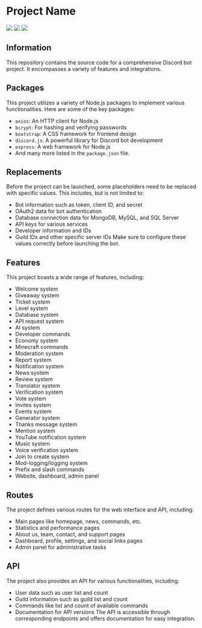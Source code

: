 # Project Name

<img src="https://img.shields.io/badge/JAVASCRIPT-black?style=for-the-badge&logo=JavaScript&logoColor=F7DF1E"/>
<img src="https://img.shields.io/badge/HTML-black?style=for-the-badge&logo=HTML5&logoColor=E34F26"/>
<img src="https://img.shields.io/badge/CSS-black?style=for-the-badge&logo=CSS3&logoColor=1572B6"/>

## Information
This repository contains the source code for a comprehensive Discord bot project. It encompasses a variety of features and integrations.

## Packages
This project utilizes a variety of Node.js packages to implement various functionalities. Here are some of the key packages:
- `axios`: An HTTP client for Node.js
- `bcrypt`: For hashing and verifying passwords
- `bootstrap`: A CSS framework for frontend design
- `discord.js`: A powerful library for Discord bot development
- `express`: A web framework for Node.js
- And many more listed in the `package.json` file.

## Replacements
Before the project can be launched, some placeholders need to be replaced with specific values. This includes, but is not limited to:
- Bot information such as token, client ID, and secret
- OAuth2 data for bot authentication
- Database connection data for MongoDB, MySQL, and SQL Server
- API keys for various services
- Developer information and IDs
- Guild IDs and other specific server IDs
Make sure to configure these values correctly before launching the bot.

## Features
This project boasts a wide range of features, including:
- Welcome system
- Giveaway system
- Ticket system
- Level system
- Database system
- API request system
- AI system
- Developer commands
- Economy system
- Minecraft commands
- Moderation system
- Report system
- Notification system
- News system
- Review system
- Translator system
- Verification system
- Vote system
- Invites system
- Events system
- Generator system
- Thanks message system
- Mention system
- YouTube notification system
- Music system
- Voice verification system
- Join to create system
- Mod-logging/logging system
- Prefix and slash commands
- Website, dashboard, admin panel

## Routes
The project defines various routes for the web interface and API, including:
- Main pages like homepage, news, commands, etc.
- Statistics and performance pages
- About us, team, contact, and support pages
- Dashboard, profile, settings, and social links pages
- Admin panel for administrative tasks

## API
The project also provides an API for various functionalities, including:
- User data such as user list and count
- Guild information such as guild list and count
- Commands like list and count of available commands
- Documentation for API versions
The API is accessible through corresponding endpoints and offers documentation for easy integration.